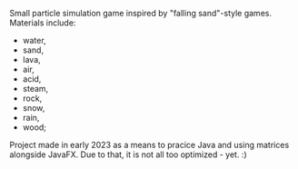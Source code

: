  Small particle simulation game inspired by "falling sand"-style games.
 Materials include:
 - water,
 - sand,
 - lava,
 - air,
 - acid,
 - steam,
 - rock,
 - snow,
 - rain,
 - wood;

Project made in early 2023 as a means to pracice Java and using matrices alongside JavaFX. Due to that, it is not all too optimized - yet. :)
